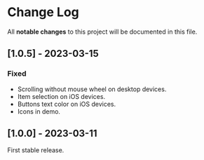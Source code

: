 # Change Log
All **notable changes** to this project will be documented in this file.

## [1.0.5] - 2023-03-15
### Fixed
- Scrolling without mouse wheel on desktop devices.
- Item selection on iOS devices.
- Buttons text color on iOS devices.
- Icons in demo.

## [1.0.0] - 2023-03-11
First stable release.